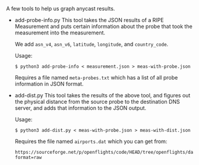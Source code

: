 A few tools to help us graph anycast results.

* add-probe-info.py
  This tool takes the JSON results of a RIPE Measurement and puts
  certain information about the probe that took the measurement into
  the measurement.

  We add `asn_v4`, `asn_v6`, `latitude`, `longitude`, and
  `country_code`.

  Usage:
  
      $ python3 add-probe-info < measurement.json > meas-with-probe.json

  Requires a file named `meta-probes.txt` which has a list of all
  probe information in JSON format.

* add-dist.py
  This tool takes the results of the above tool, and figures out the
  physical distance from the source probe to the destination DNS
  server, and adds that information to the JSON output.

  Usage:

      $ python3 add-dist.py < meas-with-probe.json > meas-with-dist.json

  Requires the file named `airports.dat` which you can get from:

      https://sourceforge.net/p/openflights/code/HEAD/tree/openflights/data/airports.dat?format=raw
